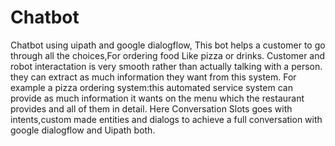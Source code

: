# Chatbot
Chatbot using  uipath and google dialogflow, This bot helps a customer to go through all the choices,For ordering food Like pizza or drinks. 
Customer and robot interactation is very smooth rather than actually talking with a person.
they can extract as much information they want from this system.
For example a pizza ordering system:this automated service system can provide as much information it wants on the menu
which the restaurant provides and all of them in detail.
Here Conversation Slots goes with intents,custom made entities and dialogs to achieve a full conversation with google dialogflow and Uipath both.
